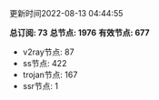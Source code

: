 更新时间2022-08-13 04:44:55

**总订阅: 73**
**总节点: 1976**
**有效节点: 677**
- v2ray节点: 87
- ss节点: 422
- trojan节点: 167
- ssr节点: 1
